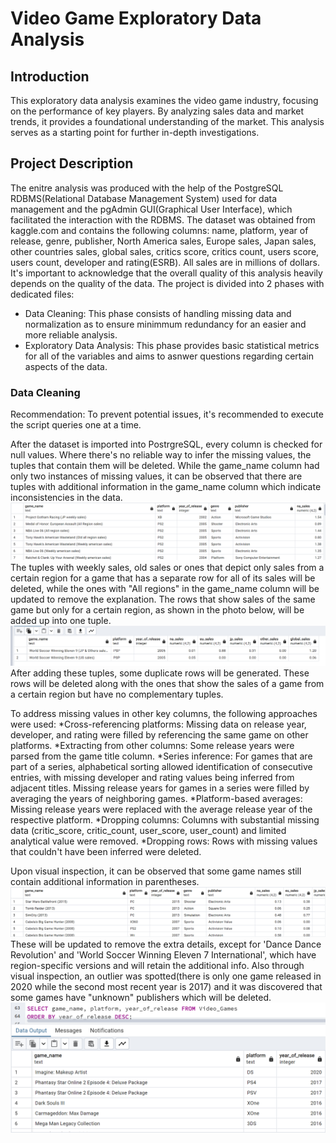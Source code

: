 # Video Game Exploratory Data Analysis
## Introduction
This exploratory data analysis examines the video game industry, focusing on the performance of key players. By analyzing sales data and market trends, it provides a foundational understanding of the market. This analysis serves as a starting point for further in-depth investigations. 

## Project Description
The enitre analysis was produced with the help of the PostgreSQL RDBMS(Relational Database Management System) used for data management and the pgAdmin GUI(Graphical User Interface), which facilitated the interaction with the RDBMS.
The dataset was obtained from kaggle.com and contains the following columns: name, platform, year of release, genre, publisher, North America sales, Europe sales, Japan sales, other countries sales, global sales, critics score, critics count, users score, users count, developer and rating(ESRB). All sales are in millions of dollars. It's important to acknowledge that the overall quality of this analysis heavily depends on the quality of the data.
The project is divided into 2 phases with dedicated files: 
* Data Cleaning: This phase consists of handling missing data and normalization as to ensure minimmum redundancy for an easier and more reliable analysis.
* Exploratory Data Analysis: This phase provides basic statistical metrics for all of the variables and aims to asnwer questions regarding certain aspects of the data.

### Data Cleaning
Recommendation: To prevent potential issues, it's recommended to execute the script queries one at a time.

After the dataset is imported into PostrgreSQL, every column is checked for null values. Where there's no reliable way to infer the missing values, the tuples that contain them will be deleted.
While the game_name column had only two instances of missing values, it can be observed that there are tuples with additional information in the game_name column which indicate inconsistencies in the data.
![Example](images/name_irreg.png)
The tuples with weekly sales, old sales or ones that depict only sales from a certain region for a game that has a separate row
for all of its sales will be deleted, while the ones with "All regions" in the game_name column will be updated to remove the explanation.
The rows that show sales of the same game but only for a certain region, as shown in the photo below, will be added up into one tuple.
![Example](images/Divided_sales.png)
After adding these tuples, some duplicate rows will be generated. These rows will be deleted along with the ones that show the sales of a game from a certain region but have no complementary tuples.

To address missing values in other key columns, the following approaches were used:
*Cross-referencing platforms: Missing data on release year, developer, and rating were filled by referencing the same game on other platforms.
*Extracting from other columns: Some release years were parsed from the game title column.
*Series inference: For games that are part of a series, alphabetical sorting allowed identification of consecutive entries, with missing developer and rating values being inferred from adjacent titles. Missing release years for games in a series were filled by averaging the years of neighboring games.
*Platform-based averages: Missing release years were replaced with the average release year of the respective platform.
*Dropping columns: Columns with substantial missing data (critic_score, critic_count, user_score, user_count) and limited analytical value were removed.
*Dropping rows: Rows with missing values that couldn't have been inferred were deleted.

Upon visual inspection, it can be observed that some game names still contain additional information in parentheses.
![Remaining names](images/Remaining_names.png) 
These will be updated to remove the extra details, except for 'Dance Dance Revolution' and 'World Soccer Winning Eleven 7 International', which have region-specific versions and will retain the additional info.
Also through visual inspection, an outlier was spotted(there is only one game released in 2020 while the second most recent year is 2017) and it was discovered that some games have "unknown" publishers which will be deleted.
![Outlier](images/2020.png)  